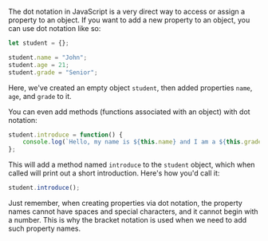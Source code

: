 The dot notation in JavaScript is a very direct way to access or assign a property to an object. If you want to add a new property to an object, you can use dot notation like so:

```javascript
let student = {};

student.name = "John";
student.age = 21;
student.grade = "Senior";
```

Here, we've created an empty object `student`, then added properties `name`, `age`, and `grade` to it.

You can even add methods (functions associated with an object) with dot notation:

```javascript
student.introduce = function() {
    console.log(`Hello, my name is ${this.name} and I am a ${this.grade}`);
};
```

This will add a method named `introduce` to the `student` object, which when called will print out a short introduction. Here's how you'd call it:

```javascript
student.introduce();
```

Just remember, when creating properties via dot notation, the property names cannot have spaces and special characters, and it cannot begin with a number. This is why the bracket notation is used when we need to add such property names.